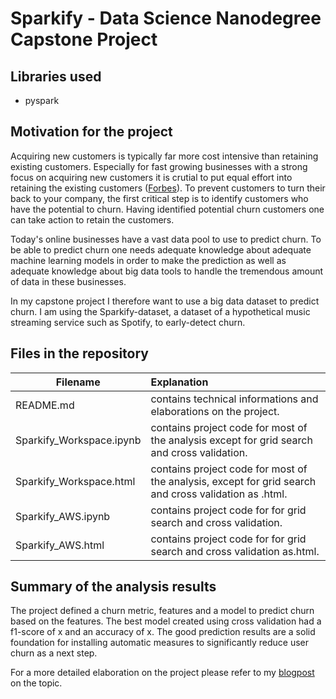 # Sparkify - Data Science Nanodegree Capstone Project
## Libraries used
* pyspark
## Motivation for the project
Acquiring new customers is typically far more cost intensive than retaining existing customers. Especially for fast growing businesses with a strong focus on acquiring new customers it is crutial to put equal effort into retaining the existing customers ([Forbes][1]).
To prevent customers to turn their back to your company, the first critical step is to identify customers who have the potential to churn. Having identified potential churn customers one can take action to retain the customers. 

Today's online businesses have a vast data pool to use to predict churn. To be able to predict churn one needs adequate knowledge about adequate machine learning models in order to make the prediction as well as adequate knowledge about big data tools to handle the tremendous amount of data in these businesses. 

In my capstone project I therefore want to use a big data dataset to predict churn. I am using the Sparkify-dataset, a dataset of a hypothetical music streaming service such as Spotify, to early-detect churn.
## Files in the repository
| Filename                 | Explanation                                                                                                |
| ------------------------ |:-----------------------------------------------------------------------------------------------------------|
| README.md                | contains technical informations and elaborations on the project.                                           |
| Sparkify_Workspace.ipynb | contains project code for most of the analysis except for grid search and cross validation.                |
| Sparkify_Workspace.html  | contains project code for most of the analysis, except for grid search and cross validation as .html.      |
| Sparkify_AWS.ipynb       | contains project code for for grid search and cross validation.                                            |
| Sparkify_AWS.html        | contains project code for for grid search and cross validation as.html.                                    |

## Summary of the analysis results
The project defined a churn metric, features and a model to predict churn based on the features. The best model created using cross validation had a f1-score of x and an accuracy of x. The good prediction results are a solid foundation for installing automatic measures to significantly reduce user churn as a next step.

For a more detailed elaboration on the project please refer to my [blogpost][2] on the topic.

[1]: https://www.forbes.com/sites/larrymyler/2016/06/08/acquiring-new-customers-is-important-but-retaining-them-accelerates-profitable-growth/#4314b907667
[2]: https://medium.com/@eichler_wolfgang/how-to-predict-churn-in-an-online-streaming-business-2a1ddd5461e5
